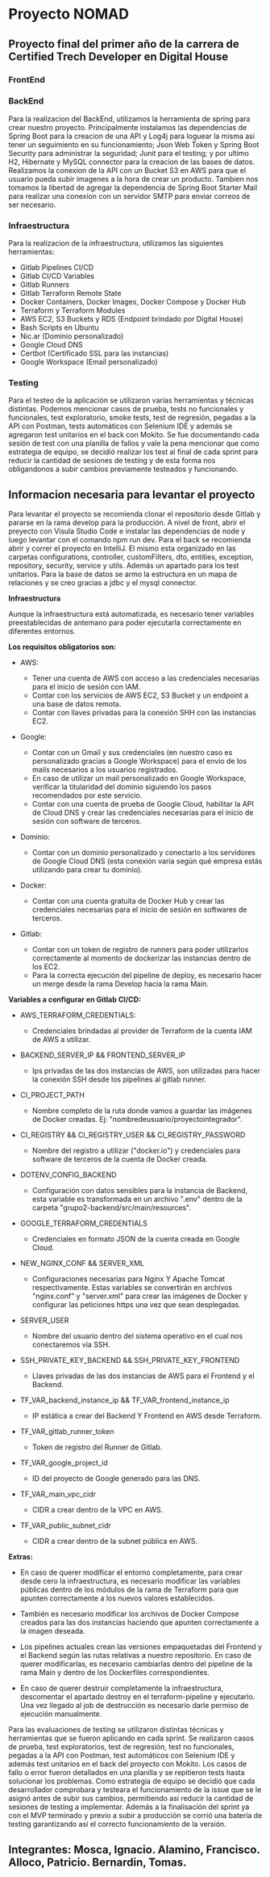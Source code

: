 # Proyecto NOMAD
## Proyecto final del primer año de la carrera de Certified Trech Developer en Digital House
### FrontEnd

### BackEnd

Para la realizacion del BackEnd, utilizamos la herramienta de spring para crear nuestro proyecto.
Principalmente instalamos las dependencias de Spring Boot para la creacion de una API y Log4j para loguear la misma asi tener un seguimiento en su funcionamiento; Json Web Token y Spring Boot Security para administrar la seguridad; Junit para el testing; y por ultimo H2, Hibernate y MySQL connector para la creacion de las bases de datos.
Realizamos la conexion de la API con un Bucket S3 en AWS para que el usuario pueda subir imagenes a la hora de crear un producto.
Tambien nos tomamos la libertad de agregar la dependencia de Spring Boot Starter Mail para realizar una conexion con un servidor SMTP para enviar correos de ser necesario.

### Infraestructura

Para la realizacion de la infraestructura, utilizamos las siguientes herramientas:

- Gitlab Pipelines CI/CD
- Gitlab CI/CD Variables
- Gitlab Runners
- Gitlab Terraform Remote State
- Docker Containers, Docker Images, Docker Compose y Docker Hub
- Terraform y Terraform Modules
- AWS EC2, S3 Buckets y RDS (Endpoint brindado por Digital House)
- Bash Scripts en Ubuntu
- Nic.ar (Dominio personalizado)
- Google Cloud DNS
- Certbot (Certificado SSL para las instancias)
- Google Workspace (Email personalizado)

### Testing

Para el testeo de la aplicación se utilizaron varias herramientas y técnicas distintas. Podemos mencionar casos de prueba, tests no funcionales y funcionales, test exploratorio, smoke tests, test de regresión, pegadas a la API con Postman, tests automáticos con Selenium IDE y además se agregaron test unitarios en el back con Mokito. Se fue documentando cada sesión de test con una planilla de fallos y vale la pena mencionar que como estrategia de equipo, se decidió realizar los test al final de cada sprint para reducir la cantidad de sesiones de testing y de esta forma nos obligandonos a subir cambios previamente testeados y funcionando.

## Informacion necesaria para levantar el proyecto

Para levantar el proyecto se recomienda clonar el repositorio desde Gitlab y pararse en la rama develop para la producción. A nivel de front, abrir el preyecto con Visula Studio Code e instalar las dependencias de node y luego levantar con el comando npm run dev. 
Para el back se recomienda abrir y correr el proyecto en IntelliJ. El mismo esta organizado en las carpetas configurations, controller, customFilters, dto, entities, exception, repository, security, service y utils. Además un apartado para los test unitarios. 
Para la base de datos se armo la estructura en un mapa de relaciones y se creo gracias a jdbc y el mysql connector.

**Infraestructura**

Aunque la infraestructura está automatizada, es necesario tener variables preestablecidas de antemano para poder ejecutarla correctamente en diferentes entornos.

**Los requisitos obligatorios son:**

- AWS:
    - Tener una cuenta de AWS con acceso a las credenciales necesarias para el inicio de sesión con IAM.
    - Contar con los servicios de AWS EC2, S3 Bucket y un endpoint a una base de datos remota.
    - Contar con llaves privadas para la conexión SHH con las instancias EC2.

- Google:

    - Contar con un Gmail y sus credenciales (en nuestro caso es personalizado gracias a Google Workspace) para el envío de los mails necesarios a los usuarios registrados.
    - En caso de utilizar un mail personalizado en Google Workspace, verificar la titularidad del dominio siguiendo los pasos recomendados por este servicio.
    - Contar con una cuenta de prueba de Google Cloud, habilitar la API de Cloud DNS y crear las credenciales necesarias para el inicio de sesión con software de terceros.

- Dominio:

    - Contar con un dominio personalizado y conectarlo a los servidores de Google Cloud DNS (esta conexión varía según qué empresa estás utilizando para crear tu dominio).

- Docker:

    - Contar con una cuenta gratuita de Docker Hub y crear las credenciales necesarias para el inicio de sesión en softwares de terceros.

- Gitlab:

    - Contar con un token de registro de runners para poder utilizarlos correctamente al momento de dockerizar las instancias dentro de los EC2.
    - Para la correcta ejecución del pipeline de deploy, es necesario hacer un merge desde la rama Develop hacia la rama Main.

**Variables a configurar en Gitlab CI/CD:**

- AWS_TERRAFORM_CREDENTIALS:
    - Credenciales brindadas al provider de Terraform de la cuenta IAM de AWS a utilizar.

- BACKEND_SERVER_IP && FRONTEND_SERVER_IP
    - Ips privadas de las dos instancias de AWS, son utilizadas para hacer la conexión SSH desde los pipelines al gitlab runner.

- CI_PROJECT_PATH
    - Nombre completo de la ruta donde vamos a guardar las imágenes de Docker creadas. Ej: "nombredeusuario/proyectointegrador".

- CI_REGISTRY && CI_REGISTRY_USER && CI_REGISTRY_PASSWORD
    - Nombre del registro a utilizar ("docker.io") y credenciales para software de terceros de la cuenta de Docker creada.

- DOTENV_CONFIG_BACKEND
    - Configuración con datos sensibles para la instancia de Backend, esta variable es transformada en un archivo ".env" dentro de la carpeta "grupo2-backend/src/main/resources".

- GOOGLE_TERRAFORM_CREDENTIALS
    - Credenciales en formato JSON de la cuenta creada en Google Cloud.

- NEW_NGINX_CONF && SERVER_XML
    - Configuraciones necesarias para Nginx Y Apache Tomcat respectivamente. Estas variables se convertirán en archivos "nginx.conf" y "server.xml" para crear las imágenes de Docker y configurar las peticiones https una vez que sean desplegadas.

- SERVER_USER
    - Nombre del usuario dentro del sistema operativo en el cual nos conectaremos vía SSH.

- SSH_PRIVATE_KEY_BACKEND && SSH_PRIVATE_KEY_FRONTEND
    - Llaves privadas de las dos instancias de AWS para el Frontend y el Backend.

- TF_VAR_backend_instance_ip && TF_VAR_frontend_instance_ip
    - IP estática a crear del Backend Y Frontend en AWS desde Terraform.

- TF_VAR_gitlab_runner_token
    - Token de registro del Runner de Gitlab.

- TF_VAR_google_project_id
    - ID del proyecto de Google generado para las DNS.

- TF_VAR_main_vpc_cidr
    - CIDR a crear dentro de la VPC en AWS.

- TF_VAR_public_subnet_cidr
    - CIDR a crear dentro de la subnet pública en AWS.

**Extras:**

- En caso de querer modificar el entorno completamente, para crear desde cero la infraestructura, es necesario modificar las variables públicas dentro de los módulos de la rama de Terraform para que apunten correctamente a los nuevos valores establecidos.

- También es necesario modificar los archivos de Docker Compose creados para las dos instancias haciendo que apunten correctamente a la imagen deseada.

- Los pipelines actuales crean las versiones empaquetadas del Frontend y el Backend según las rutas relativas a nuestro repositorio. En caso de querer modificarlas, es necesario cambiarlas dentro del pipeline de la rama Main y dentro de los Dockerfiles correspondientes.

- En caso de querer destruir completamente la infraestructura, descomentar el apartado destroy en el terraform-pipeline y ejecutarlo. Una vez llegado al job de destrucción es necesario darle permiso de ejecución manualmente.


Para las evaluaciones de testing se utilizaron distintas técnicas y herramientas que se fueron aplicando en cada sprint. 
Se realizaron casos de prueba, test exploratorios, test de regresión, test no funcionales, pegadas a la API con Postman, test automáticos con Selenium IDE y además test unitarios en el back del proyecto con Mokito.
Los casos de fallo o error fueron detallados en una planilla y se repitieron tests hasta solucionar los problemas.
Como estrategia de equipo se decidió que cada desarrollador comprobara y testeara el funcionamiento de la issue que se le asignó antes de subir sus cambios, permitiendo así reducir la cantidad de sesiones de testing a implementar. Además a la finalisación del sprint ya con el MVP terminado y previo a subir a producción se corrió una batería de testing garantizando así el correcto funcionamiento de la versión.

## Integrantes: Mosca, Ignacio. Alamino, Francisco. Alloco, Patricio. Bernardin, Tomas.
